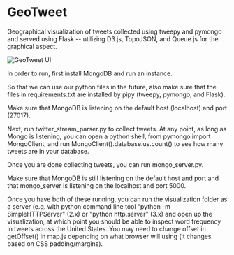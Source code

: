 # GeoTweet
Geographical visualization of tweets collected using tweepy and pymongo and served using Flask -- utilizing D3.js, TopoJSON, and Queue.js for the graphical aspect.

![GeoTweet UI](https://cloud.githubusercontent.com/assets/6421150/11602695/419c3c78-9aaa-11e5-9e80-58ffe73c1cfb.png)

In order to run, first install MongoDB and run an instance.

So that we can use our python files in the future, also make sure that the files in requirements.txt are installed by pipy (tweepy, pymongo, and Flask).

Make sure that MongoDB is listening on the default host (localhost) and port (27017).

Next, run twitter_stream_parser.py to collect tweets. At any point, as long as Mongo is listening, you can open a python shell, from pymongo import MongoClient, and run MongoClient().database.us.count() to see how many tweets are in your database.

Once you are done collecting tweets, you can run mongo_server.py.

Make sure that MongoDB is still listening on the default host and port and that mongo_server is listening on the localhost and port 5000.

Once you have both of these running, you can run the visualization folder as a server (e.g. with python command line tool "python -m SimpleHTTPServer" (2.x) or "python http.server" (3.x) and open up the visualization, at which point you should be able to inspect word frequency in tweets across the United States. You may need to change offset in getOffset() in map.js depending on what browser will using (it changes based on CSS padding/margins).
